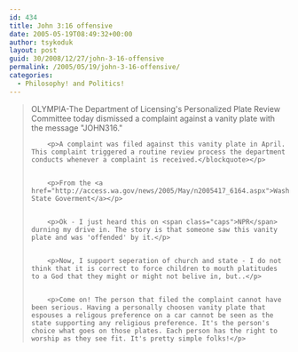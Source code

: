```yaml
---
id: 434
title: John 3:16 offensive
date: 2005-05-19T08:49:32+00:00
author: tsykoduk
layout: post
guid: 30/2008/12/27/john-3-16-offensive
permalink: /2005/05/19/john-3-16-offensive/
categories:
  - Philosophy! and Politics!
---
```

<blockquote><span class="caps">OLYMPIA</span>-The Department of Licensing's Personalized Plate Review Committee today dismissed a complaint against a vanity plate with the message "JOHN316."

		<p>A complaint was filed against this vanity plate in April. This complaint triggered a routine review process the department conducts whenever a complaint is received.</blockquote></p>


		<p>From the <a href="http://access.wa.gov/news/2005/May/n2005417_6164.aspx">Washington State Goverment</a></p>


		<p>Ok - I just heard this on <span class="caps">NPR</span> durning my drive in. The story is that someone saw this vanity plate and was 'offended' by it.</p>


		<p>Now, I support seperation of church and state - I do not think that it is correct to force children to mouth platitudes to a God that they might or might not belive in, but..</p>


		<p>Come on! The person that filed the complaint cannot have been serious. Having a personally choosen vanity plate that espouses a religous preference on a car cannot be seen as the state supporting any religious preference. It's the person's choice what goes on those plates. Each person has the right to worship as they see fit. It's pretty simple folks!</p>